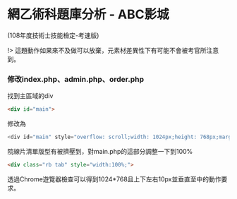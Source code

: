# 網乙術科題庫分析 - ABC影城
(108年度技術士技能檢定-考速版)

!> 這題動作如果來不及做可以放棄，元素材差異性下有可能不會被考官所注意到。

### 修改index.php、admin.php、order.php

找到主區域的div

```html
<div id="main">
```

修改為

```php
<div id="main" style="overflow: scroll;width: 1024px;height: 768px;margin: 10px auto;border: 0;">
```

院線片清單版型有被擠壓到，對main.php的這部分調整一下到100%

```html
<div class="rb tab" style="width:100%;">
```

透過Chrome遊覽器檢查可以得到1024\*768且上下左右10px並垂直至中的動作要求。

